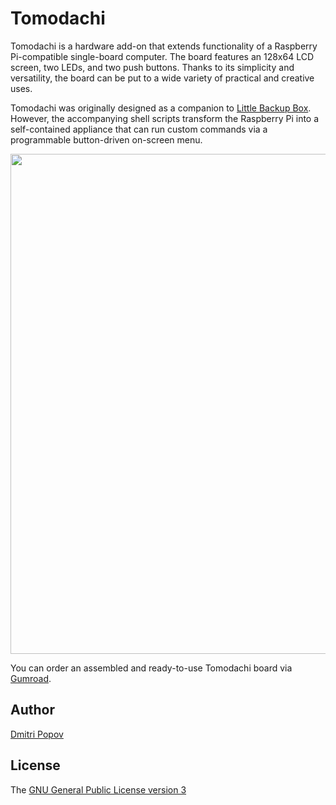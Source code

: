 # Tomodachi

Tomodachi is a hardware add-on that extends functionality of a Raspberry Pi-compatible single-board computer. The board features an 128x64 LCD screen, two LEDs, and two push buttons. Thanks to its simplicity and versatility, the board can be put to a wide variety of practical and creative uses.

Tomodachi was originally designed as a companion to [Little Backup Box](https://github.com/dmpop/little-backup-box). However, the accompanying shell scripts transform the Raspberry Pi into a self-contained appliance that can run custom commands via a programmable button-driven on-screen menu.

<img src="https://i.imgur.com/N8ZOskp.jpg" width="800"/>

You can order an assembled and ready-to-use Tomodachi board via [Gumroad](https://gum.co/tomodachi).

## Author

[Dmitri Popov](https://www.tokyoma.de/)

## License

The [GNU General Public License version 3](http://www.gnu.org/licenses/gpl-3.0.en.html)